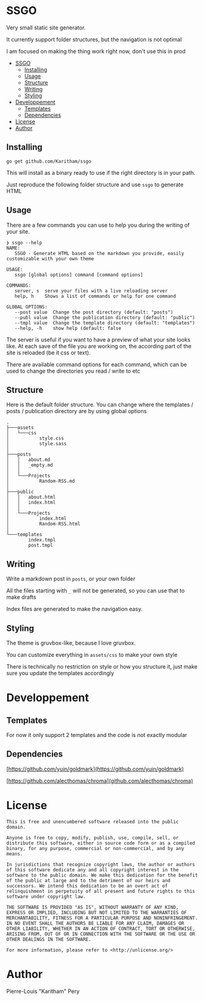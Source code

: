 # SSGO

Very small static site generator.

It currently support folder structures, but the navigation is not optimal

I am focused on making the thing work right now, don't use this in prod

* [SSGO](#ssgo)
  * [Installing](#installing)
  * [Usage](#usage)
  * [Structure](#structure)
  * [Writing](#writing)
  * [Styling](#styling)
* [Developpement](#developpement)
  * [Templates](#templates)
  * [Dependencies](#dependencies)
* [License](#license)
* [Author](#author)
  
## Installing

`go get github.com/Karitham/ssgo`

This will install as a binary ready to use if the right directory is in your path.

Just reproduce the following folder structure and use `ssgo` to generate HTML

## Usage

There are a few commands you can use to help you during the writing of your site.

````help
❯ ssgo --help
NAME:
   SSGO - Generate HTML based on the markdown you provide, easily customizable with your own theme

USAGE:
   ssgo [global options] command [command options]

COMMANDS:
   server, s  serve your files with a live reloading server
   help, h    Shows a list of commands or help for one command

GLOBAL OPTIONS:
   --post value  Change the post directory (default: "posts")
   --publ value  Change the publication directory (default: "public")
   --tmpl value  Change the template directory (default: "templates")
   --help, -h    show help (default: false
````

The server is useful if you want to have a preview of what your site looks like. At each save of the file you are working on, the according part of the site is reloaded (be it css or text).

There are available command options for each command, which can be used to change the directories you read / write to etc

## Structure

Here is the default folder structure. You can change where the templates / posts / publication directory are by using global options

```tree
.
├───assets
│   └───css
│           style.css
│           style.sass
│
├───posts
│   │   about.md
│   │   _empty.md
│   │
│   └───Projects
│           Random-RSS.md
│
├───public
│   │   about.html
│   │   index.html
│   │
│   └───Projects
│           index.html
│           Random-RSS.html
│
└───templates
        index.tmpl
        post.tmpl
```

## Writing

Write a markdown post in `posts`, or your own folder

All the files starting with `_` will not be generated, so you can use that to make drafts

Index files are generated to make the navigation easy.

## Styling

The theme is gruvbox-like, because I love gruvbox.

You can customize everything in `assets/css` to make your own style

There is technically no restriction on style or how you structure it, just make sure you update the templates accordingly

# Developpement

## Templates

For now it only support 2 templates and the code is not exactly modular

## Dependencies

[https://github.com/yuin/goldmark](https://github.com/yuin/goldmark)

[https://github.com/alecthomas/chroma](github.com/alecthomas/chroma)

# License

```license
This is free and unencumbered software released into the public domain.

Anyone is free to copy, modify, publish, use, compile, sell, or
distribute this software, either in source code form or as a compiled
binary, for any purpose, commercial or non-commercial, and by any
means.

In jurisdictions that recognize copyright laws, the author or authors
of this software dedicate any and all copyright interest in the
software to the public domain. We make this dedication for the benefit
of the public at large and to the detriment of our heirs and
successors. We intend this dedication to be an overt act of
relinquishment in perpetuity of all present and future rights to this
software under copyright law.

THE SOFTWARE IS PROVIDED "AS IS", WITHOUT WARRANTY OF ANY KIND,
EXPRESS OR IMPLIED, INCLUDING BUT NOT LIMITED TO THE WARRANTIES OF
MERCHANTABILITY, FITNESS FOR A PARTICULAR PURPOSE AND NONINFRINGEMENT.
IN NO EVENT SHALL THE AUTHORS BE LIABLE FOR ANY CLAIM, DAMAGES OR
OTHER LIABILITY, WHETHER IN AN ACTION OF CONTRACT, TORT OR OTHERWISE,
ARISING FROM, OUT OF OR IN CONNECTION WITH THE SOFTWARE OR THE USE OR
OTHER DEALINGS IN THE SOFTWARE.

For more information, please refer to <http://unlicense.org/>
```

# Author

Pierre-Louis "Karitham" Pery
